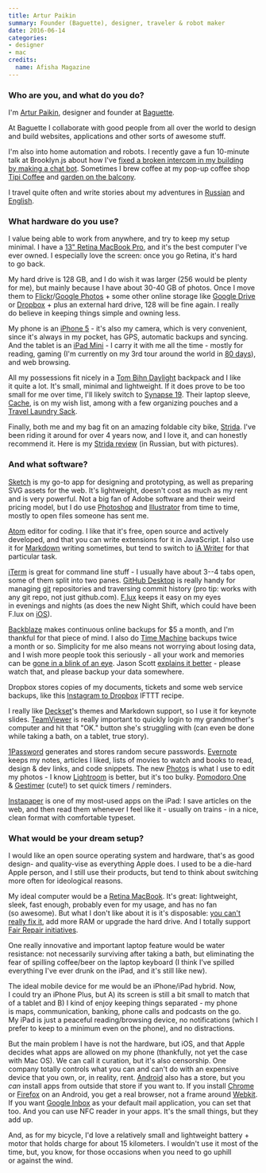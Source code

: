 ```yaml
---
title: Artur Paikin
summary: Founder (Baguette), designer, traveler & robot maker
date: 2016-06-14
categories:
- designer
- mac
credits:
  name: Afisha Magazine
---
```


### Who are you, and what do you do?

I'm [Artur Paikin](http://arturpaikin.com "Artur's website."), designer and founder at [Baguette](http://unebaguette.com/ "Artur's creative studio.").

At Baguette I collaborate with good people from all over the world to design and build websites, applications and other sorts of awesome stuff.

I'm also into home automation and robots. I recently gave a fun 10-minute talk at Brooklyn.js about how I've [fixed a broken intercom in my building by making a chat bot](https://www.youtube.com/watch?v=CvorlYi4L_c "Artur's talk on making a chat bot."). Sometimes I brew coffee at my pop-up coffee shop [Tipi Coffee](http://fb.com/thetipicoffee "Artur's pop-up coffee shop.") and [garden on the balcony](https://www.instagram.com/p/4_6LO8ySVL/ "An Instagram photo of Artur's balcony garden.").

I travel quite often and write stories about my adventures in [Russian](http://arturpaikin.com/ru/blog/ "Artur's weblog (in Russian).") and [English](http://arturpaikin.com/en/blog/ "Artur's weblog (in English).").

### What hardware do you use?

I value being able to work from anywhere, and try to keep my setup minimal. I have a [13" Retina MacBook Pro][macbook-pro], and it's the best computer I've ever owned. I especially love the screen: once you go Retina, it's hard to go back.

My hard drive is 128 GB, and I do wish it was larger (256 would be plenty for me), but mainly because I have about 30-40 GB of photos. Once I move them to [Flickr][]/[Google Photos][google-photos] + some other online storage like [Google Drive][google-drive] or [Dropbox][] + plus an external hard drive, 128 will be fine again. I really do believe in keeping things simple and owning less.

My phone is an [iPhone 5][iphone-5] - it's also my camera, which is very convenient, since it's always in my pocket, has GPS, automatic backups and syncing. And the tablet is an [iPad Mini][ipad-mini-2] - I carry it with me all the time - mostly for reading, gaming (I'm currently on my 3rd tour around the world in [80 days][80-days-ios]), and web browsing.

All my possessions fit nicely in a [Tom Bihn Daylight][daylight] backpack and I like it quite a lot. It's small, minimal and lightweight. If it does prove to be too small for me over time, I'll likely switch to [Synapse 19][synapse-19]. Their laptop sleeve, [Cache][], is on my wish list, among with a few organizing pouches and a [Travel Laundry Sack][travel-laundry-stuff-sack].

Finally, both me and my bag fit on an amazing foldable city bike, [Strida][lt]. I've been riding it around for over 4 years now, and I love it, and can honestly recommend it. Here is my [Strida review](http://arturpaikin.com/ru/strida/ "Artur's Stride LT review (in Russian).") (in Russian, but with pictures).

### And what software?

[Sketch][] is my go-to app for designing and prototyping, as well as preparing SVG assets for the web. It's lightweight, doesn't cost as much as my rent and is very powerful. Not a big fan of Adobe software and their weird pricing model, but I do use [Photoshop][] and [Illustrator][] from time to time, mostly to open files someone has sent me.

[Atom][] editor for coding. I like that it's free, open source and actively developed, and that you can write extensions for it in JavaScript. I also use it for [Markdown][] writing sometimes, but tend to switch to [iA Writer][ia-writer] for that particular task.

[iTerm][iterm2] is great for command line stuff - I usually have about 3--4 tabs open, some of them split into two panes. [GitHub Desktop][github-mac] is really handy for managing [git][] repositories and traversing commit history (pro tip: works with any git repo, not just github.com). [F.lux][] keeps it easy on my eyes in evenings and nights (as does the new Night Shift, which could have been F.lux on [iOS][]).

[Backblaze][] makes continuous online backups for $5 a month, and I'm thankful for that piece of mind. I also do [Time Machine][time-machine] backups twice a month or so. Simplicity for me also means not worrying about losing data, and I wish more people took this seriously - all your work and memories can be [gone in a blink of an eye](https://www.youtube.com/watch?v=lTT-v7bwJsI "A YouTube video of the Backblaze backup song."). Jason Scott [explains it better](https://vimeo.com/96634067 "Jason Scott's Vimeo video about the Archive Team.") - please watch that, and please backup your data somewhere.

Dropbox stores copies of my documents, tickets and some web service backups, like this [Instagram to Dropbox](https://ifttt.com/recipes/25679-save-your-new-instagram-photos-to-dropbox "An IFTTT recipe for copying Instagram photos to Dropbox.") IFTTT recipe.

I really like [Deckset][]'s themes and Markdown support, so I use it for keynote slides. [TeamViewer][] is really important to quickly login to my grandmother's computer and hit that "OK." button she's struggling with (can even be done while taking a bath, on a tablet, true story).

[1Password][] generates and stores random secure passwords. [Evernote][] keeps my notes, articles I liked, lists of movies to watch and books to read, design & dev links, and code snippets. The new [Photos][] is what I use to edit my photos - I know [Lightroom][] is better, but it's too bulky. [Pomodoro One][pomodoro-one] & [Gestimer][] (cute!) to set quick timers / reminders.

[Instapaper][] is one of my most-used apps on the iPad: I save articles on the web, and then read them whenever I feel like it - usually on trains - in a nice, clean format with comfortable typeset.

### What would be your dream setup?

I would like an open source operating system and hardware, that's as good design- and quality-vise as everything Apple does. I used to be a die-hard Apple person, and I still use their products, but tend to think about switching more often for ideological reasons.

My ideal computer would be a [Retina MacBook][macbook.2]. It's great: lightweight, sleek, fast enough, probably even for my usage, and has no fan (so awesome). But what I don't like about it is it's disposable: [you can't really fix it](https://www.ifixit.com/Teardown/Retina+Macbook+2015+Teardown/39841 "iFixit's teardown article for the Retina Macbook (2015)."), add more RAM or upgrade the hard drive. And I totally support [Fair Repair initiatives](http://ifixit.org/right "iFixit's consumers' bill of rights.").

One really innovative and important laptop feature would be water resistance: not necessarily surviving after taking a bath, but eliminating the fear of spilling coffee/beer on the laptop keyboard (I think I've spilled everything I've ever drunk on the iPad, and it's still like new).

The ideal mobile device for me would be an iPhone/iPad hybrid. Now, I could try an iPhone Plus, but A) its screen is still a bit small to match that of a tablet and B) I kind of enjoy keeping things separated - my phone is maps, communication, banking, phone calls and podcasts on the go. My iPad is just a peaceful reading/browsing device, no notifications (which I prefer to keep to a minimum even on the phone), and no distractions.

But the main problem I have is not the hardware, but iOS, and that Apple decides what apps are allowed on my phone (thankfully, not yet the case with Mac OS). We can call it curation, but it's also censorship. One company totally controls what you can and can't do with an expensive device that you own, or, in reality, rent. [Android][] also has a store, but you *can* install apps from outside that store if you want to. If you install [Chrome][chrome-android] or [Firefox][firefox-android] on an Android, you get a real browser, not a frame around [Webkit][]. If you want [Google Inbox][google-inbox-android] as your default mail application, you can set that too. And you can use NFC reader in your apps. It's the small things, but they add up.

And, as for my bicycle, I'd love a relatively small and lightweight battery + motor that holds charge for about 15 kilometers. I wouldn't use it most of the time, but, you know, for those occasions when you need to go uphill or against the wind.

[1password]: https://1password.com "Password management software for Mac OS X."
[80-days-ios]: https://www.inklestudios.com/80days/ "A steampunk game about travelling the world."
[android]: https://developers.google.com/android/?csw=1 "A mobile phone platform."
[atom]: https://github.blog/2022-06-08-sunsetting-atom/ "A text editor based on web technology."
[backblaze]: https://www.backblaze.com/cloud-backup.html "Online backup."
[cache]: https://www.tombihn.com/products/cache "A laptop sleeve."
[chrome-android]: https://www.google.com/intl/en/chrome/ "A web browser."
[daylight]: https://www.tombihn.com/products/daylight-backpack "A backpack."
[deckset]: https://www.deckset.com/ "A Mac tool for turning Markdown files into slides."
[dropbox]: https://www.dropbox.com/ "Online syncing and storage."
[evernote]: https://evernote.com/ "Online software for capturing notes."
[f.lux]: https://justgetflux.com/ "A tool to make the colour of your screen adapt to the current time of day."
[firefox-android]: https://play.google.com/store/apps/details?id=org.mozilla.firefox "A web browser for Android."
[flickr]: https://www.flickr.com/ "A photo sharing website."
[gestimer]: https://maddin.io/gestimer/ "A reminder app for the Mac."
[git]: https://git-scm.com/ "A version control system."
[github-mac]: https://desktop.github.com/ "A client for the versioning control service."
[google-drive]: https://accounts.google.com/ServiceLogin?service=wise&passive=1209600&osid=1&continue=https://drive.google.com/&followup=https://drive.google.com/&emr=1 "A cloud storage service."
[google-inbox-android]: http://web.archive.org/web/20190119195517/https://play.google.com/store/apps/details?id=com.google.android.apps.inbox "A smart email client."
[google-photos]: https://www.google.com/photos/about/ "A photo sharing service."
[ia-writer]: https://ia.net/topics/ia-writer-for-mac "A full-screen writing tool for the Mac."
[illustrator]: https://www.adobe.com/products/illustrator.html "A vector graphics editor."
[instapaper]: http://web.archive.org/web/20221226091924/https://www.instapaper.com/ "A web tool for saving pages to read later."
[ios]: https://www.apple.com/ios/ios-16/ "A mobile operating system."
[ipad-mini-2]: https://en.wikipedia.org/wiki/IPad_Mini_(2nd_generation) "A 7.9 inch tablet device with a Retina screen."
[iphone-5]: https://en.wikipedia.org/wiki/IPhone_5 "A smartphone."
[iterm2]: https://iterm2.com/ "An alternative terminal application for Mac OS X."
[lightroom]: https://www.adobe.com/products/photoshop-lightroom.html "Photo management and editing software."
[lt]: http://www.strida.com/product/strida-lt/ "A foldable bicycle."
[macbook-pro]: https://www.apple.com/macbook-pro/ "A laptop."
[macbook.2]: https://en.wikipedia.org/wiki/MacBook_(2015_version) "A very thin 12 inch laptop."
[markdown]: https://daringfireball.net/projects/markdown/ "An email-like format for marking up text."
[photos]: https://www.apple.com/macos/photos/ "A photo editor for Mac OS X."
[photoshop]: https://www.adobe.com/products/photoshop.html "A bitmap image editor."
[pomodoro-one]: https://apps.apple.com/us/app/pomodoro-one/id907364780 "A Mac Pomodoro timer."
[sketch]: https://www.sketch.com/ "A vector drawing application for Mac OS X."
[synapse-19]: https://www.tombihn.com/products/synapse-19?variant=17391763143 "A backpack."
[teamviewer]: https://www.teamviewer.com/en/ "Remote access software."
[time-machine]: https://en.wikipedia.org/wiki/Time_Machine_(Mac_OS) "Backup software for the masses, included with Mac OS X 10.5."
[travel-laundry-stuff-sack]: https://www.tombihn.com/collections/travel-bags/products/travel-laundry-stuff-sack "A sack for storing clean and dirty laundry while travelling."
[webkit]: https://webkit.org/build-archives "A nightly build of Webkit."
